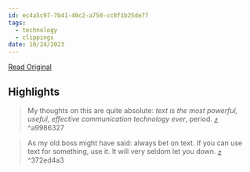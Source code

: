 ```yaml
---
id: ec4a5c97-7b41-40c2-a750-cc8f1b25de77
tags:
  - technology
  - clippings
date: 10/24/2023
---
```


[Read Original](https://graydon2.dreamwidth.org/193447.html)

## Highlights

> My thoughts on this are quite absolute: _text is the most powerful, useful, effective communication technology ever_, period. [⤴️](https://omnivore.app/me/graydon-2-always-bet-on-text-18b62674488#a9986327-3864-4a23-88e4-142e3366ce35)  ^a9986327

> As my old boss might have said: always bet on text. If you can use text for something, use it. It will very seldom let you down. [⤴️](https://omnivore.app/me/graydon-2-always-bet-on-text-18b62674488#372ed4a3-8d61-4850-a56d-7b03dcac2951)  ^372ed4a3

